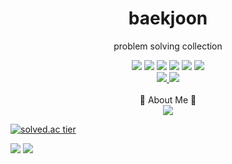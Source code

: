 <div align="center">
    <h1>baekjoon</h1>
    <P class = "expl">problem solving collection</P>
</div>


<div align="center">
	<div align="center">
    	 <img src="https://img.shields.io/badge/Java-007396.svg?&style=flat&logo=Java&logoColor=white" />
	 <img src="https://img.shields.io/badge/python-1572B6?style=flat&logo=python&logoColor=white" />
   	 <img src="https://img.shields.io/badge/C%2B%2B-FF69B4?style=flat&logo=C%2B%2B&logoColor=white&color=pink" />
   	 <img src="https://img.shields.io/badge/HTML5-E34F26?style=flat&logo=HTML5&logoColor=white" />
   	 <img src="https://img.shields.io/badge/CSS3-1E90FF?style=flat&logo=CSS3&logoColor=white" />
	 <img src="https://img.shields.io/badge/JavaScript-F7DF1E?style=flat&logo=JavaScript&logoColor=black&color=yellow" />
  	<br>
   		<a href="https://solved.ac/taegeong">
       			<img src="http://mazassumnida.wtf/api/mini/generate_badge?boj=taegeong" />
			<img src="https://hits.seeyoufarm.com/api/count/incr/badge.svg?url=https%3A%2F%2Fgithub.com%2Ftaegyeong0225&count_bg=%23F9A2A2&title_bg=%23888888&icon=&icon_color=%23E7E7E7&title=hits&edge_flat=false" />
   		 </a>
	</div> 
 </div> 




<div align="center">
	<br> 🎳 About Me 🎳 <br>
    <a class="insta" href="https://www.instagram.com/taegyeong0225">
        <img src="https://img.shields.io/badge/instagram-pink?style=flat&logo=instagram&logoColor=white"/>
    </a>
</div>







[![solved.ac tier](http://mazassumnida.wtf/api/v2/generate_badge?boj=taegeong)](https://solved.ac/taegeong)



<img src="https://github-readme-stats.vercel.app/api/top-langs/?username=taegyeong0225&layout=compact" /> <img src="https://github-readme-stats.vercel.app/api?username=taegyeong0225&show_icons=true" />



